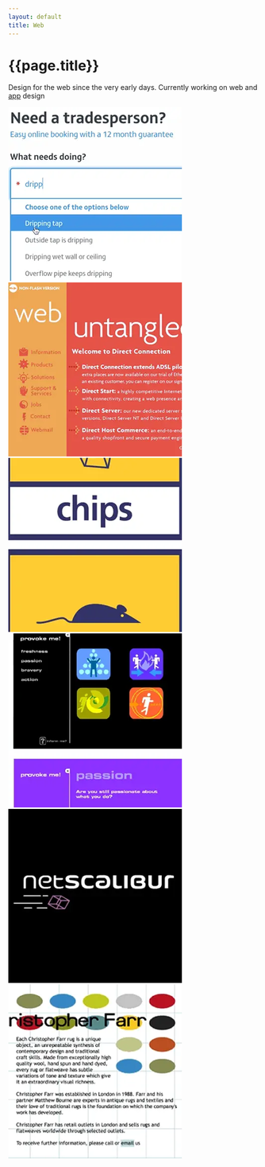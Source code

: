 ```yaml
---
layout: default
title: Web
---
```


# {{page.title}}

Design for the web since the very early days. Currently working on web and [app](apps) design

<div class="grid">
   <div>
   		<a href="typeahead">
			<img src="typeahead-thumb.webp" alt="Local Heroes Typeahead" title="Local Heroes Typeahead" />
		</a>
   	</div>
   <div>
  	 <a href="direct-connection">
			<img src="direct-connection-thumb.webp" alt="Direct Connection" title="Direct Connection" />
		</a>
  	</div>
   <div>
   		<a href="tfa">
			<img src="tfa-thumb.webp" alt="TFA" title="TFA" />
		</a>
	</div>
	<div>
		<a href="what-if">
			<img src="what-if-thumb.webp" alt="!What-If?" title="!What-If?" />
		</a>
	</div>
	<div>
		<a href="netscalibur">
			<img src="netscalibur-thumb.webp" alt="Netscalibur" title="Netscalibur" />
		</a>
	</div>
	<div>
		<a href="misc">
			<img src="misc-thumb.webp" alt="Netscalibur" title="Netscalibur" />
		</a>
	</div>
</div>